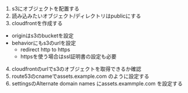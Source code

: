 1. s3にオブジェクトを配置する
2. 読み込みたいオブジェクト/ディレクトリはpublicにする
3. cloudfrontを作成する
- originはs3のbucketを設定
- behaviorにもs3のurlを設定
  - redirect http to https
  - httpsを使う場合はssl証明書の設定も必要
4. cloudfrontのurlでs3のオブジェクトを取得できるか確認
5. route53のcnameでassets.example.com のように設定する
6. settingsのAlternate domain names にassets.exammple.com を設定する
